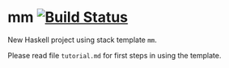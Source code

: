 mm [![Build Status](https://travis-ci.org/mihaimaruseac/test-stack-templates.png)](https://travis-ci.org/mihaimaruseac/test-stack-templates)
==

New Haskell project using stack template `mm`.

Please read file `tutorial.md` for first steps in using the template.

